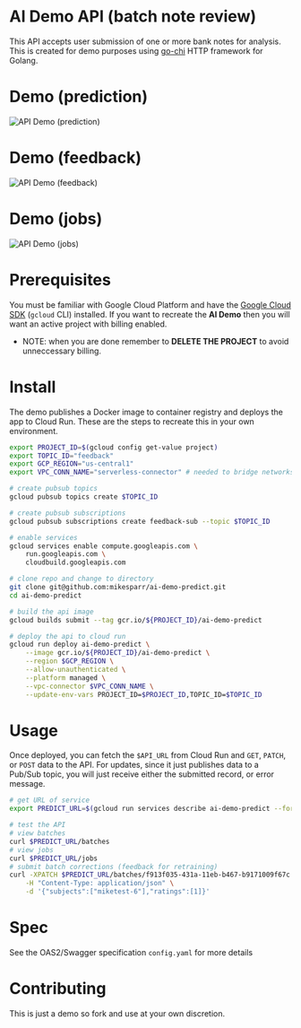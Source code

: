 # AI Demo API (batch note review)
This API accepts user submission of one or more bank notes for analysis. This is created for
demo purposes using [go-chi](https://github.com/go-chi/chi) HTTP framework for Golang.

# Demo (prediction)
![API Demo (prediction)](./demo-prediction.gif)

# Demo (feedback)
![API Demo (feedback)](./demo-feedback.gif)

# Demo (jobs)
![API Demo (jobs)](./demo-jobs.gif)

# Prerequisites
You must be familiar with Google Cloud Platform and have the [Google Cloud SDK](https://cloud.google.com/sdk/docs/install) (`gcloud` CLI) installed. 
If you want to recreate the **AI Demo** then you will want an active project with billing enabled.

* NOTE: when you are done remember to **DELETE THE PROJECT** to avoid unneccessary billing.

# Install
The demo publishes a Docker image to container registry and deploys the app to Cloud Run. 
These are the steps to recreate this in your own environment.

```bash
export PROJECT_ID=$(gcloud config get-value project)
export TOPIC_ID="feedback"
export GCP_REGION="us-central1"
export VPC_CONN_NAME="serverless-connector" # needed to bridge networks

# create pubsub topics
gcloud pubsub topics create $TOPIC_ID

# create pubsub subscriptions
gcloud pubsub subscriptions create feedback-sub --topic $TOPIC_ID

# enable services
gcloud services enable compute.googleapis.com \
    run.googleapis.com \
    cloudbuild.googleapis.com

# clone repo and change to directory
git clone git@github.com:mikesparr/ai-demo-predict.git
cd ai-demo-predict

# build the api image
gcloud builds submit --tag gcr.io/${PROJECT_ID}/ai-demo-predict

# deploy the api to cloud run
gcloud run deploy ai-demo-predict \
    --image gcr.io/${PROJECT_ID}/ai-demo-predict \
    --region $GCP_REGION \
    --allow-unauthenticated \
    --platform managed \
    --vpc-connector $VPC_CONN_NAME \
    --update-env-vars PROJECT_ID=$PROJECT_ID,TOPIC_ID=$TOPIC_ID
```

# Usage
Once deployed, you can fetch the `$API_URL` from Cloud Run and `GET`, `PATCH`, or `POST` data to the API. For updates, since it just publishes data to a Pub/Sub topic, you will just receive either the submitted record, or error message.

```bash
# get URL of service
export PREDICT_URL=$(gcloud run services describe ai-demo-predict --format="value(status.url)" --platform managed --region $GCP_REGION)

# test the API
# view batches
curl $PREDICT_URL/batches
# view jobs
curl $PREDICT_URL/jobs
# submit batch corrections (feedback for retraining)
curl -XPATCH $PREDICT_URL/batches/f913f035-431a-11eb-b467-b9171009f67c \
    -H "Content-Type: application/json" \
    -d '{"subjects":["miketest-6"],"ratings":[1]}'
```

# Spec
See the OAS2/Swagger specification `config.yaml` for more details

# Contributing
This is just a demo so fork and use at your own discretion.